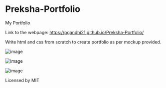 # Preksha-Portfolio
My Portfolio

Link to the webpage: https://pgandhi21.github.io/Preksha-Portfolio/

Write html and css from scratch to create portfolio as per mockup provided.

![image](https://user-images.githubusercontent.com/88104346/133546191-6674da0f-6ddf-43b8-a696-3628628e0dc6.png)


![image](https://user-images.githubusercontent.com/88104346/133546128-01fac9cc-1bac-43b0-87d8-f3ea69355c53.png)


![image](https://user-images.githubusercontent.com/88104346/133546053-24612cf5-3bc8-4f3c-af39-2da0794bd2c9.png)




Licensed by MIT
